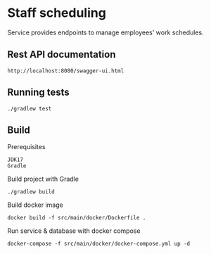 # Staff scheduling

Service provides endpoints to manage employees' work schedules.

## Rest API documentation

    http://localhost:8080/swagger-ui.html

## Running tests
    ./gradlew test

## Build

Prerequisites

    JDK17
    Gradle

Build project with Gradle

    ./gradlew build

Build docker image
    
    docker build -f src/main/docker/Dockerfile .

Run service & database with docker compose

    docker-compose -f src/main/docker/docker-compose.yml up -d